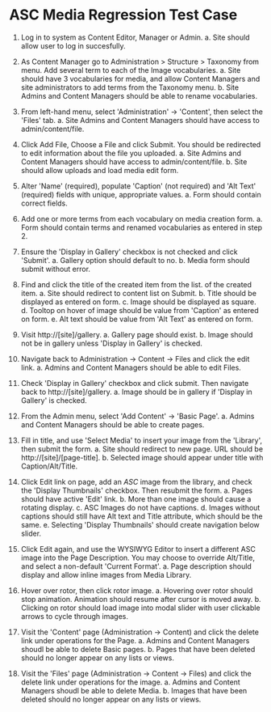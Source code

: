 ASC Media Regression Test Case
====================================

1.  Log in to system as Content Editor, Manager or Admin.
    a.  Site should allow user to log in succesfully.

2.  As Content Manager go to Administration > Structure > Taxonomy from menu.
    Add several term to each of the Image vocabularies.
    a.  Site should have 3 vocabularies for media, and allow Content Managers
    and site administrators to add terms from the Taxonomy menu.
    b.  Site Admins and Content Managers should be able to rename vocabularies.

3.  From left-hand menu, select 'Administration' -> 'Content', then select the
        'Files' tab.
    a.  Site Admins and Content Managers should have access to admin/content/file.

4.  Click Add File, Choose a File and click Submit. You should be redirected to
        edit information about the file you uploaded.
    a.  Site Admins and Content Managers should have access to admin/content/file.
    b.  Site should allow uploads and load media edit form.

5.  Alter 'Name' (required), populate 'Caption' (not required) and 'Alt Text'
        (required) fields with unique, appropriate values.
    a.  Form should contain correct fields.

6.  Add one or more terms from each vocabulary on media creation form.
    a.  Form should contain terms and renamed vocabularies as entered in step 2.

7.  Ensure the 'Display in Gallery' checkbox is not checked and click 'Submit'.
    a.  Gallery option should default to no.
    b.  Media form should submit without error.

8.  Find and click the title of the created item from the list.
        of the created item.
    a.  Site should redirect to content list on Submit.
    b.  Title should be displayed as entered on form.
    c.  Image should be displayed as square.
    d.  Tooltop on hover of image should be value from 'Caption' as entered on form.
    e.  Alt text should be value from 'Alt Text' as entered on form.

9.  Visit http://[site]/gallery.
    a.  Gallery page should exist.
    b.  Image should not be in gallery unless 'Display in Gallery' is checked.

10.  Navigate back to Administration -> Content -> Files and click the edit link.
    a.  Admins and Content Managers should be able to edit Files.

11. Check 'Display in Gallery' checkbox and click submit. Then navigate back to
        http://[site]/gallery.
    a.  Image should be in gallery if 'Display in Gallery' is checked.

12. From the Admin menu, select 'Add Content' -> 'Basic Page'.
    a.  Admins and Content Managers should be able to create pages.

13. Fill in title, and use 'Select Media' to insert your image from the 'Library',
        then submit the form.
    a.  Site should redirect to new page. URL should be http://[site]/[page-title].
    b.  Selected image should appear under title with Caption/Alt/Title.

14. Click Edit link on page, add an _ASC_ image from the library, and check the
        'Display Thumbnails' checkbox. Then resubmit the form.
    a.  Pages should have active 'Edit' link.
    b.  More than one image should cause a rotating display.
    c.  ASC Images do not have captions.
    d.  Images without captions should still have Alt text and Title attribute,
        which should be the same.
    e.  Selecting 'Display Thumbnails' should create navigation below slider.

15. Click Edit again, and use the WYSIWYG Editor to insert a different ASC image
        into the Page Description. You may choose to override Alt/Title, and select
        a non-default 'Current Format'.
    a.  Page description should display and allow inline images from Media Library.

16. Hover over rotor, then click rotor image.
    a.  Hovering over rotor should stop animation. Animation should resume after
        cursor is moved away.
    b.  Clicking on rotor should load image into modal slider with user
        clickable arrows to cycle through images.

17. Visit the 'Content' page  (Administration -> Content) and click the
        delete link under operations for the Page.
    a.  Admins and Content Managers shoudl be able to delete Basic pages.
    b.  Pages that have been deleted should no longer appear on any lists
      or views.

18. Visit the 'Files' page  (Administration -> Content -> Files) and click the
        delete link under operations for the image.
    a.  Admins and Content Managers shoudl be able to delete Media.
    b.  Images that have been deleted should no longer appear on any lists
      or views.


